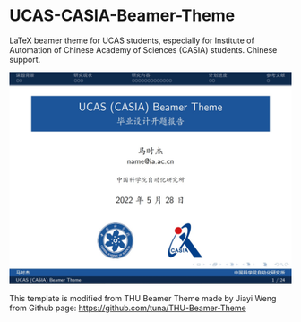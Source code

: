 # UCAS-CASIA-Beamer-Theme

LaTeX beamer theme for UCAS students, especially for Institute of Automation of Chinese Academy of Sciences (CASIA) students. Chinese support.

![demo](assets/demo.jpg)

This template is modified from THU Beamer Theme made by Jiayi Weng from Github page: https://github.com/tuna/THU-Beamer-Theme
